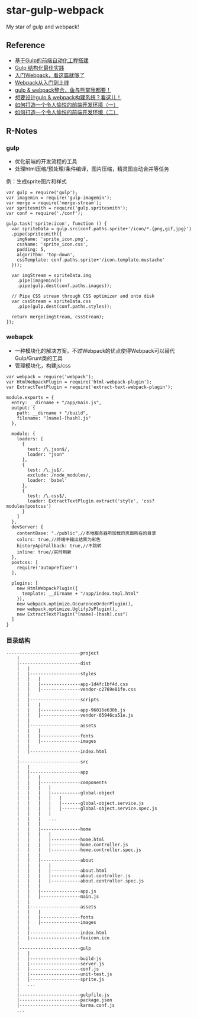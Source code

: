 # star-gulp-webpack
My star of gulp and webpack!

## Reference
- [基于Gulp的前端自动化工程搭建](http://mrzhang123.github.io/2016/09/07/gulpUse/)
- [Gulp 结构化最佳实践](http://gold.xitu.io/post/57bc5429128fe1005f99367e)
- [入门Webpack，看这篇就够了](http://www.jianshu.com/p/42e11515c10f)
- [Webpack从入门到上线](http://yincheng.site/webpack)
- [gulp & webpack整合，鱼与熊掌我都要！](http://www.jianshu.com/p/9724c47b406c)
- [想要设计gulp & webpack构建系统？看这儿！](http://www.jianshu.com/p/2cc6a22c9ecc)
- [如何打造一个令人愉悦的前端开发环境（一）](http://gold.xitu.io/post/57c659918ac24700635c0164)
- [如何打造一个令人愉悦的前端开发环境（二）](http://gold.xitu.io/post/57c940687db2a2007885b035)

## R-Notes
### gulp
- 优化前端的开发流程的工具
- 处理html压缩/预处理/条件编译，图片压缩，精灵图自动合并等任务

例：生成sprite图片和样式
```
var gulp = require('gulp');
var imagemin = require('gulp-imagemin');
var merge = require('merge-stream');
var spritesmith = require('gulp.spritesmith');
var conf = require('./conf');

gulp.task('sprite:icon', function () {
  var spriteData = gulp.src(conf.paths.sprite+'/icon/*.{png,gif,jpg}')
  .pipe(spritesmith({
    imgName: 'sprite_icon.png',
    cssName: 'sprite_icon.css',
    padding: 5,
    algorithm: 'top-down',
    cssTemplate: conf.paths.sprite+'/icon.template.mustache'
  }));
  
  var imgStream = spriteData.img
    .pipe(imagemin())
    .pipe(gulp.dest(conf.paths.images));

  // Pipe CSS stream through CSS optimizer and onto disk
  var cssStream = spriteData.css
    .pipe(gulp.dest(conf.paths.styles));

  return merge(imgStream, cssStream);
});
```

### webapck
- 一种模块化的解决方案，不过Webpack的优点使得Webpack可以替代Gulp/Grunt类的工具
- 管理模块化，构建js/css

```
var webpack = require('webpack');
var HtmlWebpackPlugin = require('html-webpack-plugin');
var ExtractTextPlugin = require('extract-text-webpack-plugin');

module.exports = {
  entry: __dirname + "/app/main.js",
  output: {
    path: __dirname + "/build",
    filename: "[name]-[hash].js"
  },

  module: {
    loaders: [
      {
        test: /\.json$/,
        loader: "json"
      },
      {
        test: /\.js$/,
        exclude: /node_modules/,
        loader: 'babel'
      },
      {
        test: /\.css$/,
        loader: ExtractTextPlugin.extract('style', 'css?modules!postcss')
      }
    ]
  },
  devServer: {
    contentBase: "./public",//本地服务器所加载的页面所在的目录
    colors: true,//终端中输出结果为彩色
    historyApiFallback: true,//不跳转
    inline: true//实时刷新
  },
  postcss: [
    require('autoprefixer')
  ],

  plugins: [
    new HtmlWebpackPlugin({
      template: __dirname + "/app/index.tmpl.html"
    }),
    new webpack.optimize.OccurenceOrderPlugin(),
    new webpack.optimize.UglifyJsPlugin(),
    new ExtractTextPlugin("[name]-[hash].css")
  ]
}
```

### 目录结构

```
----------------------------project
    |
    |-----------------------dist
    |   |
    |   |-------------------styles
    |   |   |
    |   |   |---------------app-1d4fc1bf4d.css
    |   |   |---------------vendor-c2769e81fe.css
    |   |
    |   |-------------------scripts
    |   |   |
    |   |   |---------------app-96016e630b.js
    |   |   |---------------vendor-05946ca51e.js
    |   |
    |   |-------------------assets
    |   |   |
    |   |   |---------------fonts
    |   |   |---------------images
    |   |
    |   |-------------------index.html
    |
    |-----------------------src
    |   |
    |   |-------------------app
    |   |   |
    |   |   |---------------components
    |   |   |   |
    |   |   |   |-----------global-object
    |   |   |   |   |
    |   |   |   |   |-------global-object.service.js
    |   |   |   |   |-------global-object.service.spec.js
    |   |   |   |
    |   |   |   ...
    |   |   |
    |   |   |---------------home
    |   |   |   |
    |   |   |   |-----------home.html
    |   |   |   |-----------home.controller.js
    |   |   |   |-----------home.controller.spec.js
    |   |   |
    |   |   |---------------about
    |   |   |   |
    |   |   |   |-----------about.html
    |   |   |   |-----------about.controller.js
    |   |   |   |-----------about.controller.spec.js
    |   |   |
    |   |   |---------------app.js
    |   |   |---------------main.js
    |   |
    |   |-------------------assets
    |   |   |
    |   |   |---------------fonts
    |   |   |---------------images
    |   |
    |   |-------------------index.html
    |   |-------------------favicon.ico
    |
    |-----------------------gulp
    |   |
    |   |-------------------build-js
    |   |-------------------server.js
    |   |-------------------conf.js
    |   |-------------------unit-test.js
    |   |-------------------sprite.js
    |   ...
    |
    |-----------------------gulpfile.js
    |-----------------------package.json
    |-----------------------karma.conf.js
    ...

```